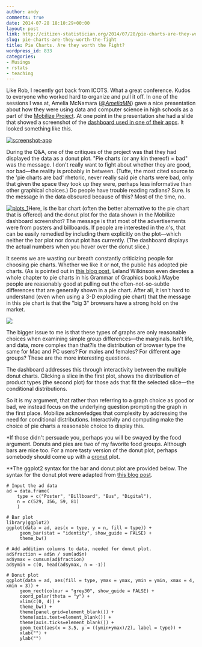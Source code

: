 ```yaml
---
author: andy
comments: true
date: 2014-07-28 18:10:29+00:00
layout: post
link: http://citizen-statistician.org/2014/07/28/pie-charts-are-they-worth-the-fight/
slug: pie-charts-are-they-worth-the-fight
title: Pie Charts. Are they worth the Fight?
wordpress_id: 833
categories:
- Musings
- rstats
- teaching
---
```


Like Rob, I recently got back from ICOTS. What a great conference. Kudos to everyone who worked hard to organize and pull it off. In one of the sessions I was at, Amelia McNamara ([@_AmeliaMN_](https://twitter.com/AmeliaMN)) gave a nice presentation about how they were using data and computer science in high schools as a part of the [Mobilize Project](http://www.exploringcs.org/about/related-grants/mobilize). At one point in the presentation she had a slide that showed a screenshot of the [dashboard used in one of their apps](https://lausd.mobilizingcs.org/landing/?publicdashboard). It looked something like this.

[![screenshot-app](http://citizen-statistician.org/wp-content/uploads/2014/07/screenshot-app.png)](http://citizen-statistician.org/wp-content/uploads/2014/07/screenshot-app.png)

During the Q&A, one of the critiques of the project was that they had displayed the data as a donut plot. "Pie charts (or any kin thereof) = bad" was the message. I don't really want to fight about whether they are good, nor bad—the reality is probably in between. (Tufte, the most cited source to the 'pie charts are bad' rhetoric, never really said pie charts were bad, only that given the space they took up they were, perhaps less informative than other graphical choices.) Do people have trouble reading radians? Sure. Is the message in the data obscured because of this? Most of the time, no.

[![plots_1](http://citizen-statistician.org/wp-content/uploads/2014/07/plots_11.png)](http://citizen-statistician.org/wp-content/uploads/2014/07/plots_11.png)Here, is the bar chart (often the better alternative to the pie chart that is offered) and the donut plot for the data shown in the Mobilize dashboard screenshot? The message is that most of the advertisements were from posters and billboards. If people are interested in the _n_'s, that can be easily remedied by including them explicitly on the plot—which neither the bar plot nor donut plot has currently. (The dashboard displays the actual numbers when you hover over the donut slice.)

It seems we are wasting our breath constantly criticizing people for choosing pie charts. Whether we like it or not, the public has adopted pie charts. (As is pointed out in [this blog post](http://www.r-chart.com/2010/07/pie-charts-in-ggplot2.html), Leland Wilkinson even devotes a whole chapter to pie charts in his Grammar of Graphics book.) Maybe people are reasonably good at pulling out the often-not-so-subtle differences that are generally shown in a pie chart. After all, it isn't hard to understand (even when using a 3-D exploding pie chart) that the message in this pie chart is that the "big 3" browsers have a strong hold on the market.

![](http://upload.wikimedia.org/wikipedia/commons/a/a2/Wikimedia_browser_share_pie_chart.png)

The bigger issue to me is that these types of graphs are only reasonable choices when examining simple group differences—the marginals. Isn't life, and data, more complex than that?Is the distribution of browser type the same for Mac and PC users? For males and females? For different age groups? These are the more interesting questions.

The dashboard addresses this through interactivity between the multiple donut charts. Clicking a slice in the first plot, shows the distribution of product types (the second plot) for those ads that fit the selected slice—the conditional distributions.

So it is my argument, that rather than referring to a graph choice as good or bad, we instead focus on the underlying question prompting the graph in the first place. Mobilize acknowledges that complexity by addressing the need for conditional distributions. Interactivity and computing make the choice of pie charts a reasonable choice to display this.

*If those didn't persuade you, perhaps you will be swayed by the food argument. Donuts and pies are two of my favorite food groups. Although bars are nice too. For a more tasty version of the donut plot, perhaps somebody should come up with a [cronut](http://dominiqueansel.com/cronut-101/) plot.

**The ggplot2 syntax for the bar and donut plot are provided below. The syntax for the donut plot were adapted from [this blog post](http://stackoverflow.com/questions/13615562/ggplot-donut-chart).

```
# Input the ad data
ad = data.frame(
	type = c("Poster", "Billboard", "Bus", "Digital"),
	n = c(529, 356, 59, 81)
	)

# Bar plot
library(ggplot2)
ggplot(data = ad, aes(x = type, y = n, fill = type)) +
     geom_bar(stat = "identity", show_guide = FALSE) +
     theme_bw()

# Add addition columns to data, needed for donut plot.
ad$fraction = ad$n / sum(ad$n)
ad$ymax = cumsum(ad$fraction)
ad$ymin = c(0, head(ad$ymax, n = -1))

# Donut plot
ggplot(data = ad, aes(fill = type, ymax = ymax, ymin = ymin, xmax = 4, xmin = 3)) +
     geom_rect(colour = "grey30", show_guide = FALSE) +
     coord_polar(theta = "y") +
     xlim(c(0, 4)) +
     theme_bw() +
     theme(panel.grid=element_blank()) +
     theme(axis.text=element_blank()) +
     theme(axis.ticks=element_blank()) +
     geom_text(aes(x = 3.5, y = ((ymin+ymax)/2), label = type)) +
     xlab("") +
     ylab("")
```




